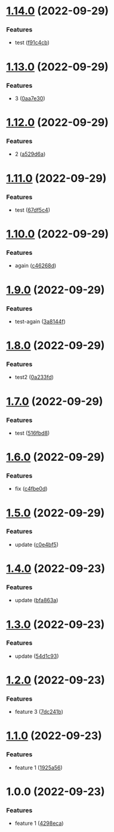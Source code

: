 # [1.14.0](https://github.com/olehmart/java-test-app/compare/v1.13.0...v1.14.0) (2022-09-29)


### Features

* test ([f91c4cb](https://github.com/olehmart/java-test-app/commit/f91c4cbf4e74a6119a77ee0827664cb15602396b))

# [1.13.0](https://github.com/olehmart/java-test-app/compare/v1.12.0...v1.13.0) (2022-09-29)


### Features

* 3 ([0aa7e30](https://github.com/olehmart/java-test-app/commit/0aa7e301837de88661cdf5463afeff5cabf8ba1d))

# [1.12.0](https://github.com/olehmart/java-test-app/compare/v1.11.0...v1.12.0) (2022-09-29)


### Features

* 2 ([a529d6a](https://github.com/olehmart/java-test-app/commit/a529d6ab332442db0424dace241645c7053c8bcd))

# [1.11.0](https://github.com/olehmart/java-test-app/compare/v1.10.0...v1.11.0) (2022-09-29)


### Features

* test ([67df5c4](https://github.com/olehmart/java-test-app/commit/67df5c430686357ae31f70bec49574e961d8cf28))

# [1.10.0](https://github.com/olehmart/java-test-app/compare/v1.9.0...v1.10.0) (2022-09-29)


### Features

* again ([c46268d](https://github.com/olehmart/java-test-app/commit/c46268d93753e979ab86ef01afb09f962a9f14a3))

# [1.9.0](https://github.com/olehmart/java-test-app/compare/v1.8.0...v1.9.0) (2022-09-29)


### Features

* test-again ([3a8144f](https://github.com/olehmart/java-test-app/commit/3a8144fb012acde836c17d0cc6afc9ef214a193d))

# [1.8.0](https://github.com/olehmart/java-test-app/compare/v1.7.0...v1.8.0) (2022-09-29)


### Features

* test2 ([0a233fd](https://github.com/olehmart/java-test-app/commit/0a233fdd1804c57ff7243c3dac4041fdcfeb3dc0))

# [1.7.0](https://github.com/olehmart/java-test-app/compare/v1.6.0...v1.7.0) (2022-09-29)


### Features

* test ([516fbd8](https://github.com/olehmart/java-test-app/commit/516fbd80140ff2c83da77b2446c256c90c2affc7))

# [1.6.0](https://github.com/olehmart/java-test-app/compare/v1.5.0...v1.6.0) (2022-09-29)


### Features

* fix ([c4fbe0d](https://github.com/olehmart/java-test-app/commit/c4fbe0d44df59ac122433f8878e8b477bd70dbf2))

# [1.5.0](https://github.com/olehmart/java-test-app/compare/v1.4.0...v1.5.0) (2022-09-29)


### Features

* update ([c0e4bf5](https://github.com/olehmart/java-test-app/commit/c0e4bf5be72324b31620d0757055a21fc187a66b))

# [1.4.0](https://github.com/olehmart/java-test-app/compare/v1.3.0...v1.4.0) (2022-09-23)


### Features

* update ([bfa863a](https://github.com/olehmart/java-test-app/commit/bfa863af9471ad473f4201f1297d5220a372b6f5))

# [1.3.0](https://github.com/olehmart/java-test-app/compare/v1.2.0...v1.3.0) (2022-09-23)


### Features

* update ([54d1c93](https://github.com/olehmart/java-test-app/commit/54d1c9394277765dd9a4960bb1e19babca1ccd3d))

# [1.2.0](https://github.com/olehmart/java-test-app/compare/v1.1.0...v1.2.0) (2022-09-23)


### Features

* feature 3 ([7dc241b](https://github.com/olehmart/java-test-app/commit/7dc241b7d4dcebc24aa5755dc9da38b8c225e9b8))

# [1.1.0](https://github.com/olehmart/java-test-app/compare/v1.0.0...v1.1.0) (2022-09-23)


### Features

* feature 1 ([1925a56](https://github.com/olehmart/java-test-app/commit/1925a56bdd10cd40a109b1a855d36e8ed643e28d))

# 1.0.0 (2022-09-23)


### Features

* feature 1 ([4298eca](https://github.com/olehmart/java-test-app/commit/4298eca53c453f1f2561fc54342b45ac198d2dff))
